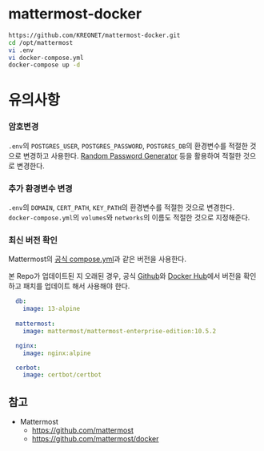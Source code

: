# mattermost-docker

```bash
https://github.com/KREONET/mattermost-docker.git
cd /opt/mattermost
vi .env
vi docker-compose.yml
docker-compose up -d
```

# 유의사항

### 암호변경

`.env`의 `POSTGRES_USER`, `POSTGRES_PASSWORD`, `POSTGRES_DB`의 환경변수를 적절한 것으로 변경하고 사용한다.
[Random Password Generator](https://www.google.com/search?q=Random+Password+Generator) 등을 활용하여 적절한 것으로 변경한다.

### 추가 환경변수 변경
`.env`의 `DOMAIN`, `CERT_PATH`, `KEY_PATH`의 환경변수를 적절한 것으로 변경한다.
`docker-compose.yml`의 `volumes`와 `networks`의 이름도 적절한 것으로 지정해준다.

### 최신 버전 확인
Mattermost의 [공식 compose.yml](https://github.com/mattermost/docker)과 같은 버전을 사용한다.

본 Repo가 업데이트된 지 오래된 경우, 공식 [Github](https://github.com/mattermost)와 [Docker Hub](https://github.com/mattermost/docker)에서 버전을 확인하고 패치를 업데이트 해서 사용해야 한다.

```yaml
  db:
    image: 13-alpine
 
  mattermost:
    image: mattermost/mattermost-enterprise-edition:10.5.2

  nginx:
    image: nginx:alpine

  cerbot:
    image: certbot/certbot
```

## 참고
* Mattermost
  - https://github.com/mattermost
  - https://github.com/mattermost/docker


